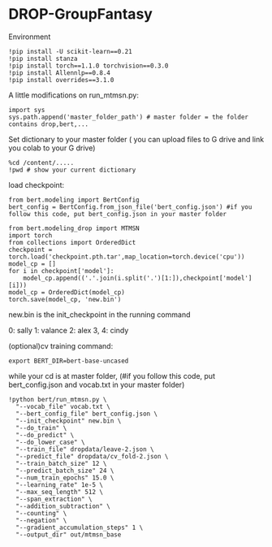 # DROP-GroupFantasy
Environment 
```
!pip install -U scikit-learn==0.21
!pip install stanza
!pip install torch==1.1.0 torchvision==0.3.0
!pip install Allennlp==0.8.4
!pip install overrides==3.1.0
```
A little modifications on run_mtmsn.py:
```
import sys
sys.path.append('master_folder_path') # master folder = the folder contains drop,bert,...
```
Set dictionary to your master folder ( you can upload files to G drive and link you colab to your G drive)
```
%cd /content/.....
!pwd # show your current dictionary
```
load checkpoint:
```
from bert.modeling import BertConfig
bert_config = BertConfig.from_json_file('bert_config.json') #if you follow this code, put bert_config.json in your master folder

from bert.modeling_drop import MTMSN
import torch
from collections import OrderedDict
checkpoint = torch.load('checkpoint.pth.tar',map_location=torch.device('cpu'))
model_cp = []
for i in checkpoint['model']:
    model_cp.append(('.'.join(i.split('.')[1:]),checkpoint['model'][i]))
model_cp = OrderedDict(model_cp)
torch.save(model_cp, 'new.bin')
```

new.bin is the init_checkpoint in the running command

0: sally
1: valance
2: alex
3, 4: cindy 

(optional)cv training command:
```
export BERT_DIR=bert-base-uncased
```
while your cd is at master folder, (#if you follow this code, put bert_config.json and vocab.txt in your master folder)
```
!python bert/run_mtmsn.py \
  "--vocab_file" vocab.txt \ 
  "--bert_config_file" bert_config.json \
  "--init_checkpoint" new.bin \
  "--do_train" \
  "--do_predict" \
  "--do_lower_case" \
  "--train_file" dropdata/leave-2.json \
  "--predict_file" dropdata/cv_fold-2.json \
  "--train_batch_size" 12 \
  "--predict_batch_size" 24 \
  "--num_train_epochs" 15.0 \
  "--learning_rate" 1e-5 \
  "--max_seq_length" 512 \
  "--span_extraction" \
  "--addition_subtraction" \
  "--counting" \
  "--negation" \
  "--gradient_accumulation_steps" 1 \
  "--output_dir" out/mtmsn_base
```
